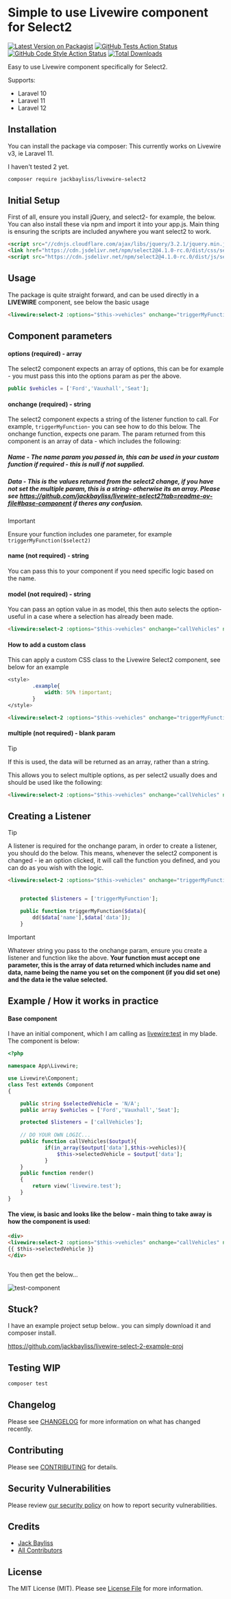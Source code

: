 # Simple to use Livewire component for Select2

[![Latest Version on Packagist](https://img.shields.io/packagist/v/jackbayliss/livewire-select2.svg?style=flat-square)](https://packagist.org/packages/jackbayliss/livewire-select2)
[![GitHub Tests Action Status](https://img.shields.io/github/actions/workflow/status/jackbayliss/livewire-select2/run-tests.yml?branch=main&label=tests&style=flat-square)](https://github.com/jackbayliss/livewire-select2/actions?query=workflow%3Arun-tests+branch%3Amain)
[![GitHub Code Style Action Status](https://img.shields.io/github/actions/workflow/status/jackbayliss/livewire-select2/fix-php-code-style-issues.yml?branch=main&label=code%20style&style=flat-square)](https://github.com/jackbayliss/livewire-select2/actions?query=workflow%3A"Fix+PHP+code+style+issues"+branch%3Amain)
[![Total Downloads](https://img.shields.io/packagist/dt/jackbayliss/livewire-select2.svg?style=flat-square)](https://packagist.org/packages/jackbayliss/livewire-select2)

Easy to use Livewire component specifically for Select2. 

Supports: 
- Laravel 10
- Laravel 11
- Laravel 12

## Installation

You can install the package via composer:
This currently works on Livewire v3, ie Laravel 11.  

I haven't tested 2 yet.

```bash
composer require jackbayliss/livewire-select2
```
## Initial Setup
First of all, ensure you install jQuery, and select2- for example, the below. You can also install these via npm and import it into your app.js. 
Main thing is ensuring the scripts are included anywhere you want select2 to work.
```html
<script src="//cdnjs.cloudflare.com/ajax/libs/jquery/3.2.1/jquery.min.js"></script>
<link href="https://cdn.jsdelivr.net/npm/select2@4.1.0-rc.0/dist/css/select2.min.css" rel="stylesheet" />
<script src="https://cdn.jsdelivr.net/npm/select2@4.1.0-rc.0/dist/js/select2.min.js"></script>
```
## Usage
The package is quite straight forward, and can be used directly in a **LIVEWIRE** component, see below the basic usage
```html
<livewire:select-2 :options="$this->vehicles" onchange="triggerMyFunction" name="vehicles" model="Vauxhall" multiple/>
```

## Component parameters
#### options (required) - array
The select2 component expects an array of options, this can be for example - you must pass this into the options param as per the above.
```php
public $vehicles = ['Ford','Vauxhall','Seat'];
```

#### onchange (required) - string
The select2 component expects a string of the listener function to call. For example, `triggerMyFunction`- you can see how to do this below.
The onchange function, expects one param. The param returned from this component is an array of data - which includes the following:
##### Name - The name param you passed in, this can be used in your custom function if required - this is null if not supplied.
##### Data - This is the values returned from the select2 change, if you have not set the multiple param, this is a string- otherwise its an array. Please see https://github.com/jackbayliss/livewire-select2?tab=readme-ov-file#base-component if theres any confusion.
> [!IMPORTANT]  
> Ensure your function includes one parameter, for example `triggerMyFunction($select2)`

#### name (not required) - string
You can pass this to your component if you need specific logic based on the name.
#### model (not required) - string
You can pass an option value in as model, this then auto selects the option- useful in a case where a selection has already been made.
```html
<livewire:select-2 :options="$this->vehicles" onchange="callVehicles" name="vehicles" model="Vauxhall"/>

```
#### How to add a custom class 
This can apply a custom CSS class to the Livewire Select2 component, see below for an example

```css
<style>
        .example{
            width: 50% !important;
        }
</style>
```

```html
<livewire:select-2 :options="$this->vehicles" onchange="triggerMyFunction" name="vehicles" model="Vauxhall" multiple :class="'example'"/>
```



#### multiple (not required) - blank param    
> [!TIP]
> If this is used, the data will be returned as an array, rather than a string.

This allows you to select multiple options, as per select2 usually does and should be used like the following:
```html
<livewire:select-2 :options="$this->vehicles" onchange="callVehicles" name="vehicles" multiple/>
```

## Creating a Listener
> [!TIP]
> A listener is required for the onchange param, in order to create a listener, you should do the below. This means, whenever the select2 component is changed - ie an option clicked, it will call the function you defined, and you can do as you wish with the logic.

```html
<livewire:select-2 :options="$this->vehicles" onchange="triggerMyFunction" name="vehicles"/>
```


```php

    protected $listeners = ['triggerMyFunction'];

    public function triggerMyFunction($data){
        dd($data['name'],$data['data']);
    }

```
> [!IMPORTANT]  
> Whatever string you pass to the onchange param, ensure you create a listener and function like the above. **Your function must accept one parameter, this is the array of data returned which includes name and data, name being the name you set on the component (if you did set one) and the data ie the value selected.**


## Example / How it works in practice
####  Base component
I have an initial component, which I am calling as <livewire:test> in my blade. The component is below:
```php
<?php

namespace App\Livewire;

use Livewire\Component;
class Test extends Component
{

    public string $selectedVehicle = 'N/A';
    public array $vehicles = ['Ford','Vauxhall','Seat'];

    protected $listeners = ['callVehicles'];
    
    // DO YOUR OWN LOGIC...
    public function callVehicles($output){
            if(in_array($output['data'],$this->vehicles)){
                $this->selectedVehicle = $output['data'];
            }
    }
    public function render()
    {
        return view('livewire.test');
    }
}

```
####  The view, is basic and looks like the below - main thing to take away is how the component is used:
```html
<div>
<livewire:select-2 :options="$this->vehicles" onchange="callVehicles" name="vehicles"/>
{{ $this->selectedVehicle }}
</div>



```
You then get the below...

![test-component](https://github.com/jackbayliss/livewire-select2/assets/13621738/1fb1dfaf-cc1d-44b5-82a5-4cff50e7b679)

## Stuck?
I have an example project setup below.. you can simply download it and composer install. 


https://github.com/jackbayliss/livewire-select-2-example-proj

## Testing WIP

```bash
composer test
```

## Changelog

Please see [CHANGELOG](CHANGELOG.md) for more information on what has changed recently.

## Contributing

Please see [CONTRIBUTING](CONTRIBUTING.md) for details.

## Security Vulnerabilities

Please review [our security policy](../../security/policy) on how to report security vulnerabilities.

## Credits

- [Jack Bayliss](https://github.com/jackbayliss)
- [All Contributors](../../contributors)

## License

The MIT License (MIT). Please see [License File](LICENSE.md) for more information.
